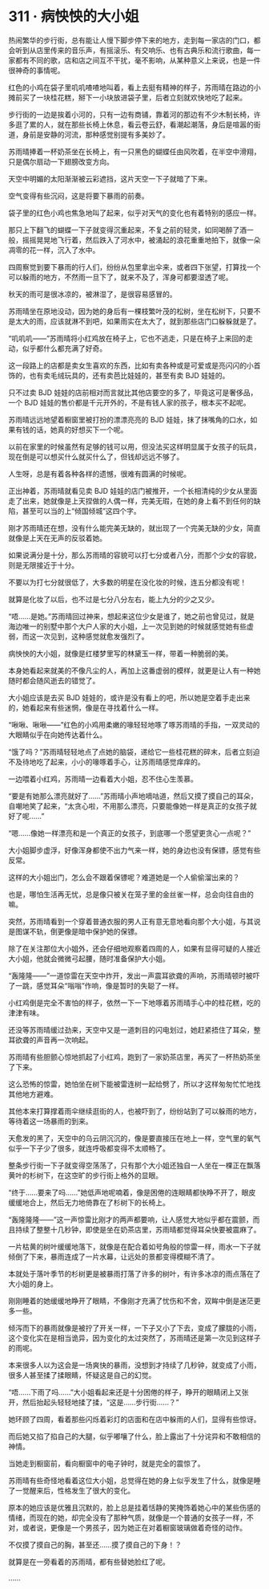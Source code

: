 <link rel="stylesheet" href="../styles/text.css"/>
<h1>311 · 病怏怏的大小姐</h1>

热闹繁华的步行街，总有能让人慢下脚步停下来的地方，走到每一家店的门口，都会听到从店里传来的音乐声，有摇滚乐、有交响乐、也有古典乐和流行歌曲，每一家都有不同的歌，店和店之间互不干扰，毫不影响，从某种意义上来说，也是一件很神奇的事情呢。

红色的小鸡在袋子里叽叽喳喳地叫着，看上去挺有精神的样子，苏雨晴在路边的小摊前买了一块桂花糕，掰下一小块放进袋子里，后者立刻就欢快地吃了起来。

步行街的一边是挨着小河的，只有一边有商铺，靠着河的那边有不少木制长椅，许多逛了累的人，就在那些长椅上休息，看云卷云舒，看潮起潮落，身后是喧嚣的街道，身前是安静的河流，那种感觉别提有多美妙了。

苏雨晴捧着一杯奶茶坐在长椅上，有一只黑色的蝴蝶任由风吹着，在半空中滑翔，只是偶尔扇动一下翅膀改变方向。

天空中明媚的太阳渐渐被云彩遮挡，这片天空一下子就暗了下来。

空气变得有些沉闷，这是将要下暴雨的前奏。

袋子里的红色小鸡也焦急地叫了起来，似乎对天气的变化也有着特别的感应一样。

那只上下翻飞的蝴蝶一下子就变得沉重起来，不复之前的轻灵，如同喝醉了酒一般，摇摇晃晃地飞行着，然后跌入了河水中，被涌起的浪花重重地拍下，就像一朵凋零的花一样，沉入了水中。

四周察觉到要下暴雨的行人们，纷纷从包里拿出伞来，或者四下张望，打算找一个可以躲雨的地方，不然雨一旦下了，就来不及了，浑身可都要湿透了呢。

秋天的雨可是很冰凉的，被淋湿了，是很容易感冒的。

苏雨晴坐在原地没动，因为她的身后有一棵枝繁叶茂的松树，坐在松树下，只要不是太大的雨，应该就淋不到吧，如果雨实在太大了，就到那些店门口躲躲就是了。

“叽叽叽——”苏雨晴将小红鸡放在椅子上，它也不逃走，只是在椅子上来回的走动，似乎都什么都充满了好奇。

这一段路上的店都是卖女生喜欢的东西，比如有卖各种或是可爱或是亮闪闪的小首饰的，也有卖毛绒玩具的，还有卖芭比娃娃的，甚至有卖 BJD 娃娃的。

只不过卖 BJD 娃娃的店前相对而言就比其他店要空的多了，毕竟这可是奢侈品，一个 BJD 娃娃的售价都是千元开外的，不是有钱人家的孩子，根本买不起呢。

苏雨晴远远地望着橱窗里被打扮的漂漂亮亮的 BJD 娃娃，抹了抹嘴角的口水，如果有钱的话，她真的好想买下一个呢。

以前在家里的时候虽然有足够的钱可以用，但没法买这样明显属于女孩子的玩具，现在倒是可以想买什么就买什么了，但钱却远远不够了。

人生呀，总是有着各种各样的遗憾，很难有圆满的时候呢。

正出神着，苏雨晴就看见卖 BJD 娃娃的店门被推开，一个长相清纯的少女从里面走了出来，她就像是上天捏做的人偶一样，完美无瑕，在她的身上看不到任何的缺陷，甚至可以当的上“倾国倾城”这四个字。

刚才苏雨晴还在想，没有什么能完美无缺的，就出现了一个完美无缺的少女，简直就像是上天在无声的反驳着她。

如果说满分是十分，那么苏雨晴的容貌可以打七分或者八分，而那个少女的容貌，则是无限接近于十分。

不要以为打七分就很低了，大多数的明星在没化妆的时候，连五分都没有呢！

就算是化妆了以后，也不过是七分八分左右，能上九分的少之又少。

“唔……是她。”苏雨晴回过神来，想起来这位少女是谁了，她之前也曾见过，就是海边唯一的别墅中那个大户人家的大小姐，上一次见到她的时候就感觉她有些虚弱，而这一次见到，这种感觉就愈发强烈了。

病怏怏的大小姐，就像是红楼梦里写的林黛玉一样，带着一种脆弱的美。

本身她看起来就美的不像凡尘的人，再加上这番虚弱的模样，就更是让人有一种她随时都会随风逝去的错觉了。

大小姐应该是去买 BJD 娃娃的，或许是没有看上的吧，所以她是空着手走出来的，她看起来有些迷惘，像是在寻找着什么一样。

“啾啾、啾啾——”红色的小鸡用柔嫩的喙轻轻地啄了啄苏雨晴的手指，一双灵动的大眼睛似乎在向她传达着什么。

“饿了吗？”苏雨晴轻轻地点了点她的脑袋，递给它一些桂花糕的碎末，后者立刻迫不及待地吃了起来，小小的喙啄着手心，让苏雨晴感觉痒痒的。

一边喂着小红鸡，苏雨晴一边看着大小姐，忍不住心生羡慕。

“要是有她那么漂亮就好了……”苏雨晴小声地嘀咕道，然后又摸了摸自己的耳朵，自嘲地笑了起来，“太贪心啦，不用那么漂亮，只要能像她一样是真正的女孩子就好了呢……”

“嗯……像她一样漂亮和是一个真正的女孩子，到底哪一个愿望更贪心一点呢？”

大小姐脚步虚浮，好像浑身都使不出力气来一样，她的身边也没有保镖，感觉有些反常。

这样的大小姐出门，怎么会不跟着保镖呢？难道她是一个人偷偷溜出来的？

也是，哪怕生活再无忧，总是像只被关在笼子里的金丝雀一样，总会向往自由的嘛。

突然，苏雨晴看到一个穿着普通衣服的男人正有意无意地看向那个大小姐，与其说是图谋不轨，倒更像是暗中保护她的保镖。

除了在关注那位大小姐外，还会仔细地观察着四周的人，如果有显得可疑的人接近大小姐，他就会微微弓起腰，随时准备保护大小姐。

“轰隆隆——”一道惊雷在天空中炸开，发出一声震耳欲聋的声响，苏雨晴顿时被吓了一跳，感觉耳朵“嗡嗡”作响，像是暂时的失聪了一样。

小红鸡倒是完全不害怕的样子，依然一下一下地啄着苏雨晴手心中的桂花糕，吃的津津有味。

还没等苏雨晴缓过劲来，天空中又是一道刺目的闪电划过，她赶紧捂住了耳朵，整耳欲聋的声音再一次响起。

苏雨晴有些胆颤心惊地抓起了小红鸡，跑到了一家奶茶店里，再买了一杯热奶茶坐了下来。

这么恐怖的惊雷，她怕坐在树下能被雷连树一起给劈了，所以才这样匆匆忙忙地找其他地方避难。

其他本来打算撑着雨伞继续逛街的人，也被吓到了，纷纷站到了可以躲雨的地方，等待着这一场暴雨的到来。

天愈发的黑了，天空中的乌云阴沉沉的，像是要直接压在地上一样，空气里的氧气似乎一下子少了很多，就连呼吸都变得不太顺畅了。

整条步行街一下子就变得空荡荡了，只有那个大小姐还独自一人坐在一棵正在飘落黄叶的杉树下，在这空旷的步行街上格外的显眼。

“终于……要来了吗……”她低声地呢喃着，像是困倦的连眼睛都快睁不开了，眼皮缓缓地合上，然后无力地倚靠在了杉树下的长椅上。

“轰隆隆隆——”这一声惊雷比刚才的两声都要响，让人感觉大地似乎都在震颤，而且持续了整整十几秒钟，即使是坐在奶茶店里，苏雨晴都觉得耳朵快要被震麻了。

一片枯黄的树叶缓缓地落下，就像是在配合着如号角般的惊雷一样，雨水一下子就倾倒了下来，暴雨连成了一片水幕，让远处的景都变得模糊不清了。

本就处于落叶季节的杉树更是被暴雨打落了许多的树叶，有许多冰凉的雨点落在了大小姐的身上。

刚刚睡着的她缓缓地睁开了眼睛，不像刚才充满了忧伤和不舍，双眸中倒是迷茫更多一些。

倾泻而下的暴雨就像是被拧了开关一样，一下子又小了下去，变成了朦胧的小雨，这个变化实在是相当诡异，因为变化的太过突然了，苏雨晴还是第一次见到这样子的雨呢。

本来很多人以为这会是一场爽快的暴雨，没想到才持续了几秒钟，就变成了小雨，很多人甚至揉了揉眼睛，怀疑这是自己的幻觉。

“唔……下雨了吗……”大小姐看起来还是十分困倦的样子，睁开的眼睛闭上又张开，然后抬起头轻轻地揉了揉，“这是……步行街……？”

她环顾了四周，看着那些闪烁着彩灯的店面和在店中躲雨的人们，显得有些惊讶。

而后她又掐了掐自己的大腿，似乎嘟嚷了什么，脸上露出了十分诧异和不敢相信的神情。

当她走到橱窗前，看向橱窗中的电子钟时，就是完全的震惊了。

苏雨晴有些奇怪地看着这位大小姐，总觉得在她的身上似乎发生了什么，就像是睡了一觉醒来后，性格发生了很大的变化。

原本的她应该是优雅且沉默的，脸上总是挂着恬静的笑掩饰着她心中的某些伤感的情绪，而现在的她，却完全没有了那种气质，就像是一个普通的女孩子一样，不对，或者说，更像是一个男孩子，因为她正在对着橱窗玻璃做着奇怪的动作。

不仅摸了摸自己的胸，甚至还……摸了摸自己的下身！？

就算是在一旁看着的苏雨晴，都有些替她脸红了呢。

……
